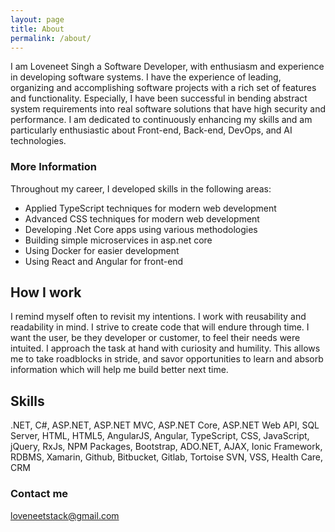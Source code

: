 ```yaml
---
layout: page
title: About
permalink: /about/
---
```


I am Loveneet Singh a Software Developer, with enthusiasm and experience in developing software systems. I have the experience of leading, organizing and accomplishing software projects with a rich set of features and functionality. Especially, I have been successful in bending abstract system requirements into real software solutions that have high security and performance. I am dedicated to continuously enhancing my skills and am particularly enthusiastic about Front-end, Back-end, DevOps, and AI technologies.

### More Information 

Throughout my career, I developed skills in the following areas:

 - Applied TypeScript techniques for modern web development
 - Advanced CSS techniques for modern web development
 - Developing .Net Core apps using various methodologies
 - Building simple microservices in asp.net core
 - Using Docker for easier development
 - Using React and Angular for front-end

## How I work
I remind myself often to revisit my intentions. I work with reusability and readability in mind. I strive to create code that will endure through time. I want the user, be they developer or customer, to feel their needs were intuited. I approach the task at hand with curiosity and humility. This allows me to take roadblocks in stride, and savor opportunities to learn and absorb information which will help me build better next time.

## Skills
.NET,
C#,
ASP.NET,
ASP.NET MVC,
ASP.NET Core,
ASP.NET Web API,
SQL Server,
HTML,
HTML5,
AngularJS,
Angular,
TypeScript,
CSS,
JavaScript,
jQuery,
RxJs,
NPM Packages,
Bootstrap,
ADO.NET,
AJAX,
Ionic Framework,
RDBMS,
Xamarin,
Github,
Bitbucket,
Gitlab,
Tortoise SVN,
VSS,
Health Care,
CRM

### Contact me

[loveneetstack@gmail.com](mailto:loveneetstack@gmail.com)
